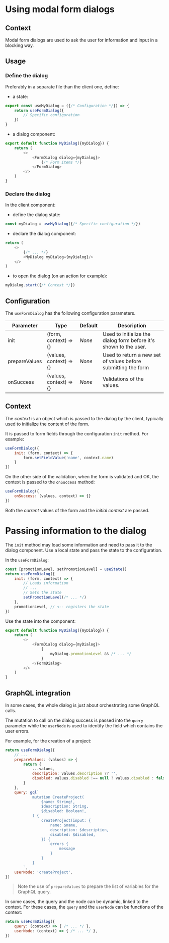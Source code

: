 # Using modal form dialogs

## Context

Modal form dialogs are used to ask the user for information and input in a blocking way.

## Usage

### Define the dialog

Preferably in a separate file than the client one, define:

* a state:

```javascript
export const useMyDialog = ({/* Configuration */}) => {
    return useFormDialog({
        // Specific configuration
    })
}
```

* a dialog component:

```javascript
export default function MyDialog({myDialog}) {
    return (
        <>
            <FormDialog dialog={myDialog}>
                {/* Form items */}     
            </FormDialog>
        </>
    )
}
```

### Declare the dialog

In the client component:

* define the dialog state:

```javascript
const myDialog = useMyDialog({/* Specific configuration */})
```

* declare the dialog component:

```javascript
return (
    <>
        {/* ... */}
        <MyDialog myDialog={myDialog}/>
    </>
)
```

* to open the dialog (on an action for example):

```javascript
myDialog.start({/* Context */})
```

## Configuration

The `useFormDialog` has the following configuration parameters.

| Parameter     | Type                    | Default | Description                                                       |
|---------------|-------------------------|---------|-------------------------------------------------------------------|
| init          | (form, context) => {}   | _None_  | Used to initialize the dialog form before it's shown to the user. |
| prepareValues | (values, context) => {} | _None_  | Used to return a new set of values before submitting the form     |
| onSuccess     | (values, context) => {} | _None_  | Validations of the values.                                        |


## Context

The _context_ is an object which is passed to the dialog by the client, typically used to initialize the content of the form.

It is passed to form fields through the configuration `init` method. For example:

```javascript
useFormDialog({
    init: (form, context) => {
        form.setFieldValue('name', context.name)
    }
})
```

On the other side of the validation, when the form is validated and OK, the context is passed to the `onSuccess` method:

```javascript
useFormDialog({
    onSuccess: (values, context) => {}
})
```

Both the _current_ values of the form and the _initial context_ are passed.

# Passing information to the dialog

The `init` method may load some information and need to pass it to the dialog component. Use a local state
and pass the state to the configuration.

In the `useFormDialog`:

```javascript
const [promotionLevel, setPromotionLevel] = useState()
return useFormDialog({
    init: (form, context) => {
        // Loads information
        // ...
        // Sets the state
        setPromotionLevel(/* ... */)
    },
    promotionLevel, // <-- registers the state
})
```

Use the state into the component:

```javascript
export default function MyDialog({myDialog}) {
    return (
        <>
            <FormDialog dialog={myDialog}>
                {
                    myDialog.promotionLevel && /* ... */
                }
            </FormDialog>
        </>
    )
}

```

## GraphQL integration

In some cases, the whole dialog is just about orchestrating some GraphQL calls.

The mutation to call on the dialog success is passed into the `query` parameter while the `userNode` is used to identify the field which contains the user errors.

For example, for the creation of a project:

```javascript
return useFormDialog({
    // ...
    prepareValues: (values) => {
        return {
            ...values,
            description: values.description ?? '',
            disabled: values.disabled !== null ? values.disabled : false,
        }
    },
    query: gql`
            mutation CreateProject(
                $name: String!,
                $description: String,
                $disabled: Boolean!,
            ) {
                createProject(input: {
                    name: $name,
                    description: $description,
                    disabled: $disabled,
                }) {
                    errors {
                        message
                    }
                }
            }
        `,
    userNode: 'createProject',
})
```

> Note the use of `prepareValues` to prepare the list of variables for the GraphQL query.

In some cases, the query and the node can be dynamic, linked to the context. For these cases, the `query` and the `userNode` can be functions of the context:

```javascript
return useFormDialog({
    query: (context) => { /* ... */ },  
    userNode: (context) => { /* ... */ },  
})
```